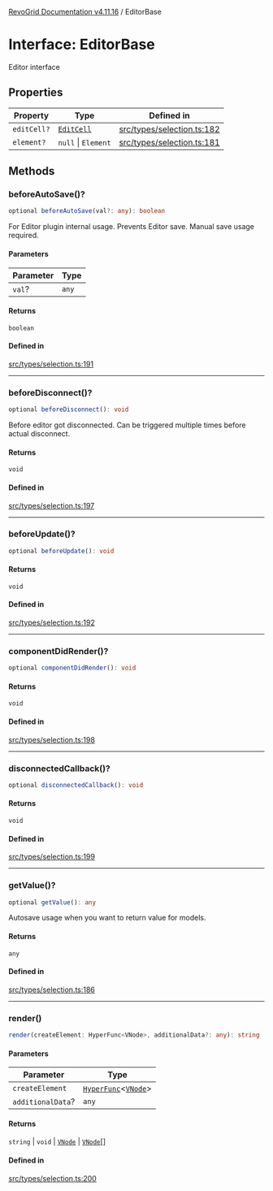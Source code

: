 [RevoGrid Documentation v4.11.16](README.md) / EditorBase

# Interface: EditorBase

Editor interface

## Properties

| Property | Type | Defined in |
| ------ | ------ | ------ |
| `editCell?` | [`EditCell`](TypeAlias.EditCell.md) | [src/types/selection.ts:182](https://github.com/revolist/revogrid/blob/4a2e1c34e7e1a3d80ec42c0347cc2f82d785aa84/src/types/selection.ts#L182) |
| `element?` | `null` \| `Element` | [src/types/selection.ts:181](https://github.com/revolist/revogrid/blob/4a2e1c34e7e1a3d80ec42c0347cc2f82d785aa84/src/types/selection.ts#L181) |

## Methods

### beforeAutoSave()?

```ts
optional beforeAutoSave(val?: any): boolean
```

For Editor plugin internal usage.
Prevents Editor save. Manual save usage required.

#### Parameters

| Parameter | Type |
| ------ | ------ |
| `val`? | `any` |

#### Returns

`boolean`

#### Defined in

[src/types/selection.ts:191](https://github.com/revolist/revogrid/blob/4a2e1c34e7e1a3d80ec42c0347cc2f82d785aa84/src/types/selection.ts#L191)

***

### beforeDisconnect()?

```ts
optional beforeDisconnect(): void
```

Before editor got disconnected.
Can be triggered multiple times before actual disconnect.

#### Returns

`void`

#### Defined in

[src/types/selection.ts:197](https://github.com/revolist/revogrid/blob/4a2e1c34e7e1a3d80ec42c0347cc2f82d785aa84/src/types/selection.ts#L197)

***

### beforeUpdate()?

```ts
optional beforeUpdate(): void
```

#### Returns

`void`

#### Defined in

[src/types/selection.ts:192](https://github.com/revolist/revogrid/blob/4a2e1c34e7e1a3d80ec42c0347cc2f82d785aa84/src/types/selection.ts#L192)

***

### componentDidRender()?

```ts
optional componentDidRender(): void
```

#### Returns

`void`

#### Defined in

[src/types/selection.ts:198](https://github.com/revolist/revogrid/blob/4a2e1c34e7e1a3d80ec42c0347cc2f82d785aa84/src/types/selection.ts#L198)

***

### disconnectedCallback()?

```ts
optional disconnectedCallback(): void
```

#### Returns

`void`

#### Defined in

[src/types/selection.ts:199](https://github.com/revolist/revogrid/blob/4a2e1c34e7e1a3d80ec42c0347cc2f82d785aa84/src/types/selection.ts#L199)

***

### getValue()?

```ts
optional getValue(): any
```

Autosave usage when you want to return value for models.

#### Returns

`any`

#### Defined in

[src/types/selection.ts:186](https://github.com/revolist/revogrid/blob/4a2e1c34e7e1a3d80ec42c0347cc2f82d785aa84/src/types/selection.ts#L186)

***

### render()

```ts
render(createElement: HyperFunc<VNode>, additionalData?: any): string | void | VNode | VNode[]
```

#### Parameters

| Parameter | Type |
| ------ | ------ |
| `createElement` | [`HyperFunc`](Interface.HyperFunc.md)\<[`VNode`](Interface.VNode.md)\> |
| `additionalData`? | `any` |

#### Returns

`string` \| `void` \| [`VNode`](Interface.VNode.md) \| [`VNode`](Interface.VNode.md)[]

#### Defined in

[src/types/selection.ts:200](https://github.com/revolist/revogrid/blob/4a2e1c34e7e1a3d80ec42c0347cc2f82d785aa84/src/types/selection.ts#L200)
